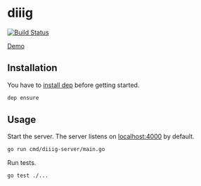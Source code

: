 # diiig

[![Build Status](https://travis-ci.org/tommy351/diiig.svg?branch=master)](https://travis-ci.org/tommy351/diiig)

[Demo](https://diiig.herokuapp.com/)

## Installation

You have to [install dep](https://golang.github.io/dep/docs/installation.html) before getting started.

``` sh
dep ensure
```

## Usage

Start the server. The server listens on [localhost:4000](http://localhost:4000/) by default.

``` sh
go run cmd/diiig-server/main.go
```

Run tests.

``` sh
go test ./...
```
